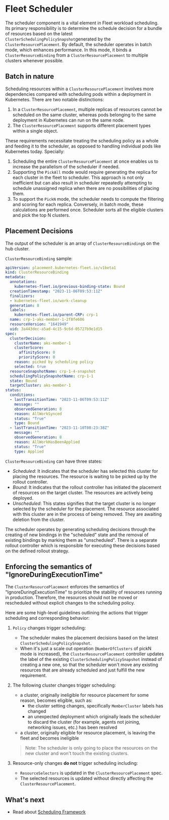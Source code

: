 # Fleet Scheduler

The scheduler component is a vital element in Fleet workload scheduling. Its primary responsibility is to determine the
schedule decision for a bundle of resources based on the latest `ClusterSchedulingPolicySnapshot`generated by the `ClusterResourcePlacement`.
By default, the scheduler operates in batch mode, which enhances performance. In this mode, it binds a `ClusterResourceBinding`
from a `ClusterResourcePlacement` to multiple clusters whenever possible.

## Batch in nature

Scheduling resources within a `ClusterResourcePlacement` involves more dependencies compared with scheduling pods within
a deployment in Kubernetes. There are two notable distinctions:

1. In a `ClusterResourcePlacement`, multiple replicas of resources cannot be scheduled on the same cluster, whereas pods
belonging to the same deployment in Kubernetes can run on the same node.
2. The `ClusterResourcePlacement` supports different placement types within a single object.

These requirements necessitate treating the scheduling policy as a whole and feeding it to the scheduler, as opposed to 
handling individual pods like Kubernetes today. Specially:
1. Scheduling the entire `ClusterResourcePlacement` at once enables us to increase the parallelism of the scheduler if
needed.
2. Supporting the `PickAll` mode would require generating the replica for each cluster in the fleet to scheduler. This
approach is not only inefficient but can also result in scheduler repeatedly attempting to schedule unassigned replica when
there are no possibilities of placing them.
3. To support the `PickN` mode, the scheduler needs to compute the filtering and scoring for each replica. Conversely,
in batch mode, these calculations are performed once. Scheduler sorts all the eligible clusters and pick the top N clusters.

## Placement Decisions

The output of the scheduler is an array of `ClusterResourceBinding`s on the hub cluster.

`ClusterResourceBinding` sample:
```yaml
apiVersion: placement.kubernetes-fleet.io/v1beta1
kind: ClusterResourceBinding
metadata:
  annotations:
    kubernetes-fleet.io/previous-binding-state: Bound
  creationTimestamp: "2023-11-06T09:53:11Z"
  finalizers:
  - kubernetes-fleet.io/work-cleanup
  generation: 8
  labels:
    kubernetes-fleet.io/parent-CRP: crp-1
  name: crp-1-aks-member-1-2f8fe606
  resourceVersion: "1641949"
  uid: 3a443dec-a5ad-4c15-9c6d-05727b9e1d15
spec:
  clusterDecision:
    clusterName: aks-member-1
    clusterScore:
      affinityScore: 0
      priorityScore: 0
    reason: picked by scheduling policy
    selected: true
  resourceSnapshotName: crp-1-4-snapshot
  schedulingPolicySnapshotName: crp-1-1
  state: Bound
  targetCluster: aks-member-1
status:
  conditions:
  - lastTransitionTime: "2023-11-06T09:53:11Z"
    message: ""
    observedGeneration: 8
    reason: AllWorkSynced
    status: "True"
    type: Bound
  - lastTransitionTime: "2023-11-10T08:23:38Z"
    message: ""
    observedGeneration: 8
    reason: AllWorkHasBeenApplied
    status: "True"
    type: Applied
```

`ClusterResourceBinding` can have three states:
* _Scheduled_: It indicates that the scheduler has selected this cluster for placing the resources. The resource is waiting
to be picked up by the rollout controller.  
* _Bound_: It indicates that the rollout controller has initiated the placement of resources on the target cluster. The
resources are actively being deployed.
* _Unscheduled_: This states signifies that the target cluster is no longer selected by the scheduler for the placement.
The resource associated with this cluster are in the process of being removed. They are awaiting deletion from the cluster.

The scheduler operates by generating scheduling decisions through the creating of new bindings in the "scheduled" state
and the removal of existing bindings by marking them as "unscheduled". There is a separate rollout controller which is
responsible for executing these decisions based on the defined rollout strategy.

## Enforcing the semantics of "IgnoreDuringExecutionTime"

The `ClusterResourcePlacement` enforces the semantics of "IgnoreDuringExecutionTime" to prioritize the stability of resources
running in production. Therefore, the resources should not be moved or rescheduled without explicit changes to the scheduling
policy. 

Here are some high-level guidelines outlining the actions that trigger scheduling and corresponding behavior:
1. `Policy` changes trigger scheduling:
    * The scheduler makes the placement decisions based on the latest `ClusterSchedulingPolicySnapshot`.
    * When it's just a scale out operation (`NumberOfClusters` of pickN mode is increased), the `ClusterResourcePlacement`
controller updates the label of the existing `ClusterSchedulingPolicySnapshot` instead of creating a new one, so that 
the scheduler won't move any existing resources that are already scheduled and just fulfill the new requirement.

2. The following cluster changes trigger scheduling:
    * a cluster, originally ineligible for resource placement for some reason, becomes eligible, such as:
      * the cluster setting changes, specifically `MemberCluster` labels has changed
      * an unexpected deployment which originally leads the scheduler to discard the cluster (for example, agents not joining,
      networking issues, etc.) has been resolved
    * a cluster, originally eligible for resource placement, is leaving the fleet and becomes ineligible
    > Note: The scheduler is only going to place the resources on the new cluster and won't touch the existing clusters.

3. Resource-only changes **do not** trigger scheduling including:
    * `ResourceSelectors` is updated in the `ClusterResourcePlacement` spec.
    * The selected resources is updated without directly affecting the `ClusterResourcePlacement`.

## What's next
 * Read about [Scheduling Framework](../Scheduling-Framework/README.md)